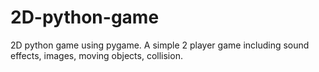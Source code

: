 # 2D-python-game
2D python game using pygame.
A simple 2 player game including sound effects, images, moving objects, collision.
